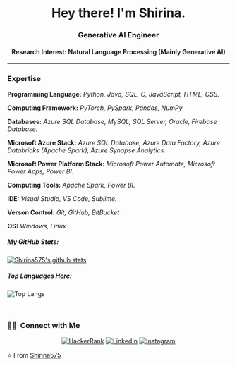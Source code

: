 <h1 align="Center"> Hey there! I'm Shirina.</h1>
<h3 align="Center">Generative AI Engineer</h3>
<h4 align="Center"><b>Research Interest: </b> Natural Language Processing (Mainly Generative AI)</h4>

---
<h3>Expertise</h3>
<p><b>Programming Language:</b> <i>Python, Java, SQL, C, JavaScript, HTML, CSS.</i></p>
<p><b>Computing Framework:</b> <i>PyTorch, PySpark, Pandas, NumPy</i></p>
<p><b>Databases:</b> <i>Azure SQL Database, MySQL, SQL Server, Oracle, Firebase Database.</i></p>
<p><b>Microsoft Azure Stack:</b> <i>Azure SQL Database, Azure Data Factory, Azure Databricks (Apache Spark), Azure Synapse Analytics.</i></p>
<p><b>Microsoft Power Platform Stack:</b> <i>Microsoft Power Automate, Microsoft Power Apps, Power BI.</i></p>
<p><b>Computing Tools:</b> <i>Apache Spark, Power BI.</i></p>
<p><b>IDE: </b> <i>Visual Studio, VS Code, Sublime.</i></p>
<p><b>Verson Control:</b> <i>Git, GitHub, BitBucket</i></p>
<p><b>OS:</b> <i>Windows, Linux</i></p>

##### My GitHub Stats:

[![Shirina575's github stats](https://github-readme-stats.vercel.app/api?username=Shirina575&count_private=true&show_icons=True)](https://github.com/anuraghazra/github-readme-stats)


##### Top Languages Here:

![Top Langs](https://github-readme-stats.vercel.app/api/top-langs/?username=Shirina575&layout=compact&count_private=true&show_icons=True)



<br/>

<h3> 🤝🏻 &nbsp;Connect with Me </h3>

<p align="center">
<a href="https://www.hackerrank.com/shirina_ete38"><img alt="HackerRank" src="https://img.shields.io/badge/HackerRank-shirina_ete38-37FD12?style=flat-square"></a>
<a href="https://www.linkedin.com/in/mstshirinakhatun/"><img alt="LinkedIn" src="https://img.shields.io/badge/LinkedIn-Mst%20Shirina%20Khatun-blue?style=flat-square&logo=linkedin"></a>
<a href="https://www.instagram.com/scorpion_shirina/"><img alt="Instagram" src="https://img.shields.io/badge/Instagram-scorpion_shirina-blue?style=flat-square&logo=instagram"></a>
</p>

⭐️ From [Shirina575](https://github.com/Shirina575)

